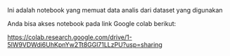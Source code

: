 Ini adalah notebook yang memuat data analis dari dataset yang digunakan

Anda bisa akses notebook pada link Google colab berikut:

https://colab.research.google.com/drive/1-5lW9VDWdi6UhKpnYw2Tt8GGl71LLzPU?usp=sharing
